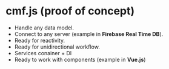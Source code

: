 # cmf.js (proof of concept)
 - Handle any data model.
 - Connect to any server (example in **Firebase Real Time DB**).
 - Ready for reactivity.
 - Ready for unidirectional workflow.
 - Services conainer + DI
 - Ready to work with components (example in **Vue.js**)

